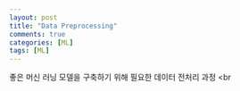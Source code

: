 ```yaml
---
layout: post
title: "Data Preprocessing"
comments: true
categories: [ML]
tags: [ML]
---
```


좋은 머신 러닝 모델을 구축하기 위해 필요한 데이터 전처리 과정
<br